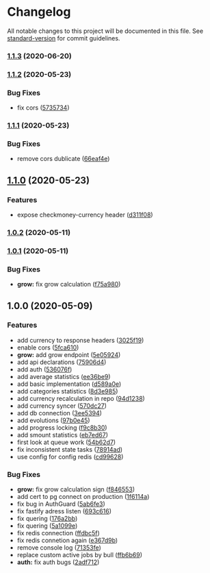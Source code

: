 # Changelog

All notable changes to this project will be documented in this file. See [standard-version](https://github.com/conventional-changelog/standard-version) for commit guidelines.

### [1.1.3](https://github.com/checkmoney/dr-khomyuk/compare/v1.1.2...v1.1.3) (2020-06-20)

### [1.1.2](https://github.com/checkmoney/dr-khomyuk/compare/v1.1.1...v1.1.2) (2020-05-23)

### Bug Fixes

- fix cors ([5735734](https://github.com/checkmoney/dr-khomyuk/commit/5735734e1afb1016a757643dfe76cd9bad2da5de))

### [1.1.1](https://github.com/checkmoney/dr-khomyuk/compare/v1.1.0...v1.1.1) (2020-05-23)

### Bug Fixes

- remove cors dublicate ([66eaf4e](https://github.com/checkmoney/dr-khomyuk/commit/66eaf4e1e5abba66431bcffdc51abc395ed8da7b))

## [1.1.0](https://github.com/checkmoney/dr-khomyuk/compare/v1.0.2...v1.1.0) (2020-05-23)

### Features

- expose checkmoney-currency header ([d311f08](https://github.com/checkmoney/dr-khomyuk/commit/d311f08b94a9c10d0b01970026c9a96ac507dfc5))

### [1.0.2](https://github.com/checkmoney/dr-khomyuk/compare/v1.0.1...v1.0.2) (2020-05-11)

### [1.0.1](https://github.com/checkmoney/dr-khomyuk/compare/v1.0.0...v1.0.1) (2020-05-11)

### Bug Fixes

- **grow:** fix grow calculation ([f75a980](https://github.com/checkmoney/dr-khomyuk/commit/f75a980635af8232b75af490653f59eaa9e96503))

## 1.0.0 (2020-05-09)

### Features

- add currency to response headers ([3025f19](https://github.com/checkmoney/dr-khomyuk/commit/3025f19c61a04d8a3937006f611dfb00343e9302))
- enable cors ([5fca610](https://github.com/checkmoney/dr-khomyuk/commit/5fca610b4b1274f8c6503930330542f73253b119))
- **grow:** add grow endpoint ([5e05924](https://github.com/checkmoney/dr-khomyuk/commit/5e05924544b4f665b159e9fe330f4c06f0fc002c))
- add api declarations ([75906d4](https://github.com/checkmoney/dr-khomyuk/commit/75906d4d2b6ce0dd7055561f768c9be4e5cee4ed))
- add auth ([536076f](https://github.com/checkmoney/dr-khomyuk/commit/536076f9a0d8bee4e4cb1d18d3b926fe1a315db1))
- add average statistics ([ee36be9](https://github.com/checkmoney/dr-khomyuk/commit/ee36be926e88cd09e05de9b95829ba8b8d300d75))
- add basic implementation ([d589a0e](https://github.com/checkmoney/dr-khomyuk/commit/d589a0eaef311407ff3787e3f018885bc941d4e9))
- add categories statistics ([8d3e985](https://github.com/checkmoney/dr-khomyuk/commit/8d3e98556ee183753cfd878ef9e9554eff07ac99))
- add currency recalculation in repo ([94d1238](https://github.com/checkmoney/dr-khomyuk/commit/94d12385757d2a2240677157f62a837a7934b1e0))
- add currency syncer ([570dc27](https://github.com/checkmoney/dr-khomyuk/commit/570dc27b87cf62c9bb17318cb164dc15cda81674))
- add db connection ([3ee5394](https://github.com/checkmoney/dr-khomyuk/commit/3ee53943eba3cf39f41d509ec65350ff988c44e0))
- add evolutions ([97b0e45](https://github.com/checkmoney/dr-khomyuk/commit/97b0e45041dda40a0263203ac7017ccf3151dfa5))
- add progress locking ([f9c8b30](https://github.com/checkmoney/dr-khomyuk/commit/f9c8b30ebfeedc61926809770a5b954a99e0b890))
- add smount statistics ([eb7ed67](https://github.com/checkmoney/dr-khomyuk/commit/eb7ed675a378a9f5702723884edfbadd21c5e46a))
- first look at queue work ([54b62d7](https://github.com/checkmoney/dr-khomyuk/commit/54b62d7dc9fea565b44e3a2bcc230d6aaf3a8891))
- fix inconsistent state tasks ([78914ad](https://github.com/checkmoney/dr-khomyuk/commit/78914ad6bb18c10df5bd4d6bfd577d0dec70edaa))
- use config for config redis ([cd99628](https://github.com/checkmoney/dr-khomyuk/commit/cd99628ddcdeaeb0499c0bff11a39cbdb0fe041b))

### Bug Fixes

- **grow:** fix grow calculation sign ([f846553](https://github.com/checkmoney/dr-khomyuk/commit/f846553f1c463cc4c6bb9e23f86031e2ef789252))
- add cert to pg connect on production ([1f6114a](https://github.com/checkmoney/dr-khomyuk/commit/1f6114a6870369dea120b7ec8e4bc48c15e780ca))
- fix bug in AuthGuard ([5ab6fe3](https://github.com/checkmoney/dr-khomyuk/commit/5ab6fe3b63c4de2ac04ac6e6fd7ba9088d33b4a7))
- fix fastify adress listen ([693c616](https://github.com/checkmoney/dr-khomyuk/commit/693c61674cff970c68dcd67c97faf62a2f7f9d0f))
- fix quering ([176a2bb](https://github.com/checkmoney/dr-khomyuk/commit/176a2bb0bf692adfa41fbc55ae811e836960b6cb))
- fix quering ([5a1099e](https://github.com/checkmoney/dr-khomyuk/commit/5a1099e1ca46442794d432f3fe0ab7fedfa9b98b))
- fix redis connection ([ffdbc5f](https://github.com/checkmoney/dr-khomyuk/commit/ffdbc5fcf146f69ca4ace0c59c4bdec6bd9164a6))
- fix redis connetion again ([e367d9b](https://github.com/checkmoney/dr-khomyuk/commit/e367d9b3ee42fc2c3bd6d7f827790a3f967e0012))
- remove console log ([71353fe](https://github.com/checkmoney/dr-khomyuk/commit/71353fee58487a42c7793dd8748fc86f7b8a024b))
- replace custom active jobs by bull ([ffb6b69](https://github.com/checkmoney/dr-khomyuk/commit/ffb6b698eeda90d9523e4f8deb2833d49d1579fa))
- **auth:** fix auth bugs ([2adf712](https://github.com/checkmoney/dr-khomyuk/commit/2adf712f2c9bc26af001f4c69924d510eee4e106))
